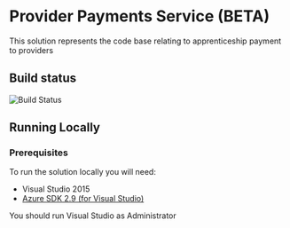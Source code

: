 # Provider Payments Service (BETA)

This solution represents the code base relating to apprenticeship payment to providers

## Build status

![Build Status](https://sfa-gov-uk.visualstudio.com/_apis/public/build/definitions/c39e0c0b-7aff-4606-b160-3566f3bbce23/123/badge)

## Running Locally

### Prerequisites

To run the solution locally you will need:
* Visual Studio 2015
* [Azure SDK 2.9 (for Visual Studio)](https://azure.microsoft.com/en-us/downloads/)

You should run Visual Studio as Administrator
